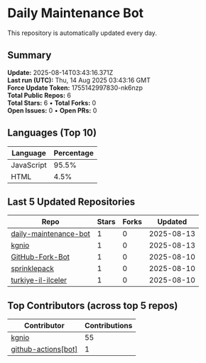 # Daily Maintenance Bot

This repository is automatically updated every day.

## Summary
<!-- STATS:START -->
**Update:** 2025-08-14T03:43:16.371Z  
**Last run (UTC):** Thu, 14 Aug 2025 03:43:16 GMT  
**Force Update Token:** 1755142997830-nk6nzp  
**Total Public Repos:** 6  
**Total Stars:** 6 • **Total Forks:** 0  
**Open Issues:** 0 • **Open PRs:** 0
<!-- STATS:END -->

## Languages (Top 10)
<!-- LANGS:START -->
Language | Percentage
--- | ---
JavaScript | 95.5%
HTML | 4.5%
<!-- LANGS:END -->

## Last 5 Updated Repositories
<!-- RECENT:START -->
Repo | Stars | Forks | Updated
--- | --- | --- | ---
[daily-maintenance-bot](https://github.com/kgnio/daily-maintenance-bot) | 1 | 0 | 2025-08-13
[kgnio](https://github.com/kgnio/kgnio) | 1 | 0 | 2025-08-13
[GitHub-Fork-Bot](https://github.com/kgnio/GitHub-Fork-Bot) | 1 | 0 | 2025-08-10
[sprinklepack](https://github.com/kgnio/sprinklepack) | 1 | 0 | 2025-08-10
[turkiye-il-ilceler](https://github.com/kgnio/turkiye-il-ilceler) | 1 | 0 | 2025-08-10
<!-- RECENT:END -->

## Top Contributors (across top 5 repos)
<!-- CONTRIB:START -->
Contributor | Contributions
--- | ---
[kgnio](https://github.com/kgnio) | 55
[github-actions[bot]](https://github.com/apps/github-actions) | 1
<!-- CONTRIB:END -->
